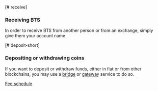 [# receive]
### Receiving BTS
In order to receive BTS from another person or from an exchange, simply give them your account name:

[# deposit-short]
### Depositing or withdrawing coins
If you want to deposit or withdraw funds, either in fiat or from other blockchains, you may use a [bridge](introduction/bridges_gateways) or [gateway](introduction/bridges_gateways) service to do so. 

[Fee schedule](components/DepositWithdraw_OL)